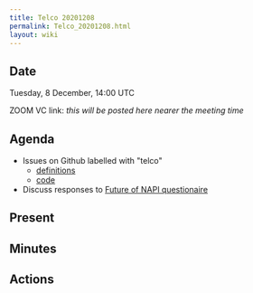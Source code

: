 ```yaml
---
title: Telco 20201208
permalink: Telco_20201208.html
layout: wiki
---
```


Date
----

Tuesday, 8 December, 14:00 UTC

<!-- end of autogeneration -->

ZOOM VC link: *this will be posted here nearer the meeting time*

Agenda
------
   * Issues on Github labelled with "telco"
     * [definitions](https://github.com/nexusformat/definitions/issues?q=is%3Aopen+is%3Aissue+label%3Atelco)
     * [code](https://github.com/nexusformat/code/issues?q=is%3Aopen+is%3Aissue+label%3Atelco)
   * Discuss responses to [Future of NAPI questionaire](https://lists.nexusformat.org/pipermail/nexus/2020/001140.html)

Present
--------


Minutes
--------


Actions
-------


